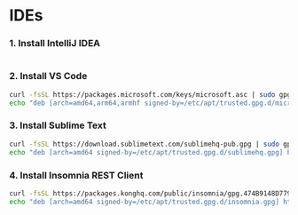 # IDEs

### 1. Install IntelliJ IDEA
```bash
```

### 2. Install VS Code
```bash
curl -fsSL https://packages.microsoft.com/keys/microsoft.asc | sudo gpg --dearmor -o /etc/apt/trusted.gpg.d/microsoft-packages.gpg
echo "deb [arch=amd64,arm64,armhf signed-by=/etc/apt/trusted.gpg.d/microsoft-packages.gpg] https://packages.microsoft.com/repos/code stable main" | sudo tee /etc/apt/sources.list.d/vscode.list > /dev/null
```

### 3. Install Sublime Text
```bash
curl -fsSL https://download.sublimetext.com/sublimehq-pub.gpg | sudo gpg --dearmor -o /etc/apt/trusted.gpg.d/sublimehq.gpg
echo "deb [arch=amd64 signed-by=/etc/apt/trusted.gpg.d/sublimehq.gpg] https://download.sublimetext.com/ apt/stable/" | sudo tee /etc/apt/sources.list.d/sublimetext.list > /dev/null
```

### 4. Install Insomnia REST Client
```bash
curl -fsSL https://packages.konghq.com/public/insomnia/gpg.474B9148D779222B.key | sudo gpg --dearmor -o /etc/apt/trusted.gpg.d/insomnia.gpg
echo "deb [arch=amd64 signed-by=/etc/apt/trusted.gpg.d/insomnia.gpg] https://packages.konghq.com/public/insomnia/deb/ubuntu focal main" | sudo tee /etc/apt/sources.list.d/insomnia.list > /dev/null
```
